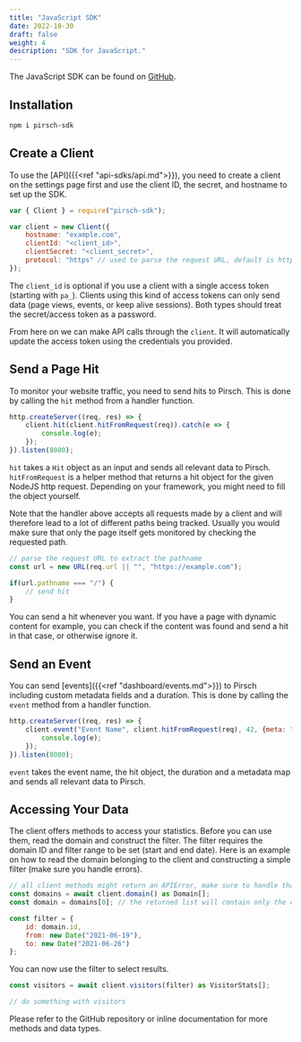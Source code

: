 ```yaml
---
title: "JavaScript SDK"
date: 2022-10-30
draft: false
weight: 4
description: "SDK for JavaScript."
---
```


The JavaScript SDK can be found on [GitHub](https://github.com/pirsch-analytics/pirsch-js-sdk).

## Installation

```Bash
npm i pirsch-sdk
```

## Create a Client

To use the [API]({{<ref "api-sdks/api.md">}}), you need to create a client on the settings page first and use the client ID, the secret, and hostname to set up the SDK.

```JavaScript
var { Client } = require("pirsch-sdk");

var client = new Client({
    hostname: "example.com",
    clientId: "<client_id>",
    clientSecret: "<client_secret>",
    protocol: "https" // used to parse the request URL, default is http
});
```

The `client_id` is optional if you use a client with a single access token (starting with `pa_`). Clients using this kind of access tokens can only send data (page views, events, or keep alive sessions). Both types should treat the secret/access token as a password.

From here on we can make API calls through the `client`. It will automatically update the access token using the credentials you provided.

## Send a Page Hit

To monitor your website traffic, you need to send hits to Pirsch. This is done by calling the `hit` method from a handler function.

```JavaScript
http.createServer((req, res) => {
    client.hit(client.hitFromRequest(req)).catch(e => {
        console.log(e);
    });
}).listen(8080);
```

`hit` takes a `Hit` object as an input and sends all relevant data to Pirsch. `hitFromRequest` is a helper method that returns a hit object for the given NodeJS http request. Depending on your framework, you might need to fill the object yourself.

Note that the handler above accepts all requests made by a client and will therefore lead to a lot of different paths being tracked. Usually you would make sure that only the page itself gets monitored by checking the requested path.

```JavaScript
// parse the request URL to extract the pathname
const url = new URL(req.url || "", "https://example.com");

if(url.pathname === "/") {
    // send hit
}
```

You can send a hit whenever you want. If you have a page with dynamic content for example, you can check if the content was found and send a hit in that case, or otherwise ignore it.

## Send an Event

You can send [events]({{<ref "dashboard/events.md">}}) to Pirsch including custom metadata fields and a duration. This is done by calling the `event` method from a handler function.

```JavaScript
http.createServer((req, res) => {
    client.event("Event Name", client.hitFromRequest(req), 42, {meta: "data", clicks: 19}).catch(e => {
        console.log(e);
    });
}).listen(8080);
```

`event` takes the event name, the hit object, the duration and a metadata map and sends all relevant data to Pirsch.

## Accessing Your Data

The client offers methods to access your statistics. Before you can use them, read the domain and construct the filter. The filter requires the domain ID and filter range to be set (start and end date). Here is an example on how to read the domain belonging to the client and constructing a simple filter (make sure you handle errors).

```JavaScript
// all client methods might return an APIError, make sure to handle that...
const domains = await client.domain() as Domain[];
const domain = domains[0]; // the returned list will contain only the client domain

const filter = {
    id: domain.id,
    from: new Date("2021-06-19"),
    to: new Date("2021-06-26")
};
```

You can now use the filter to select results.

```JavaScript
const visitors = await client.visitors(filter) as VisitorStats[];

// do something with visitors
```

Please refer to the GitHub repository or inline documentation for more methods and data types.
